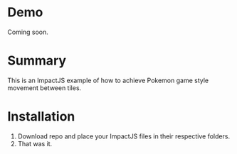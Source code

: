 # Demo #
Coming soon.

# Summary #
This is an ImpactJS example of how to achieve Pokemon game style movement between tiles.

# Installation #
1. Download repo and place your ImpactJS files in their respective folders.
2. That was it.